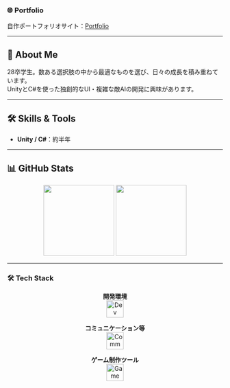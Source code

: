 ### 🌐 Portfolio
自作ポートフォリオサイト：[Portfolio](https://daiMaruyama.github.io)

---

## 👋 About Me

28卒学生。数ある選択肢の中から最適なものを選び、日々の成長を積み重ねています。  
UnityとC#を使った独創的なUI・複雑な敵AIの開発に興味があります。

---

## 🛠 Skills & Tools
- **Unity / C#**：約半年

---

## 📊 GitHub Stats

<p align="center">
  <img src="https://github-readme-stats.vercel.app/api?username=daimaruyama&show_icons=true&count_private=true&theme=radical" height="165"/>
  <img src="https://github-readme-stats.vercel.app/api/top-langs/?username=daimaruyama&layout=compact&theme=radical" height="165"/>
</p>

---

### 🛠️ Tech Stack

<div align="center">

**開発環境**  
<img src="https://skillicons.dev/icons?i=visualstudio,rider,git,github" width="40" height="40" alt="Dev Tools"/>

**コミュニケーション等**  
<img src="https://skillicons.dev/icons?i=discord,notion" width="40" height="40" alt="Comm Tools"/>

**ゲーム制作ツール**  
<img src="https://skillicons.dev/icons?i=unity" width="40" height="40" alt="Game Tools"/>

</div>
